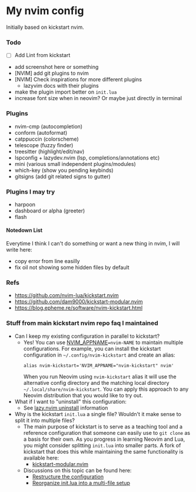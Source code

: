 # My nvim config
Initially based on kickstart nvim.

### Todo
- [ ] Add Lint from kickstart
- add screenshot here or something
- [NVIM] add git plugins to nvim
- [NVIM] Check inspirations for more different plugins
    - lazyvim docs with their plugins
- make the plugin import better on `init.lua`
- increase font size when in neovim? Or maybe just directly in terminal

### Plugins
- nvim-cmp (autocompletion)
- conform (autoformat)
- catppuccin (colorscheme)
- telescope (fuzzy finder)
- treesitter (highlight/edit/nav)
- lspconfig + lazydev.nvim (lsp, completions/annotations etc)
- mini (various small independent plugins/modules)
- which-key (show you pending keybinds)
- gitsigns (add git related signs to gutter)

### Plugins I may try
- harpoon
- dashboard or alpha (greeter)
- flash

#### Notedown List
Everytime I think I can't do something or want a new thing in nvim, I will write here:
- copy error from line easilly
- fix oil not showing some hidden files by default

### Refs
- https://github.com/nvim-lua/kickstart.nvim
- https://github.com/dam9000/kickstart-modular.nvim
- https://blog.epheme.re/software/nvim-kickstart.html

### Stuff from main kickstart nvim repo faq I maintained
* Can I keep my existing configuration in parallel to kickstart?
  * Yes! You can use [NVIM_APPNAME](https://neovim.io/doc/user/starting.html#%24NVIM_APPNAME)`=nvim-NAME`
    to maintain multiple configurations. For example, you can install the kickstart
    configuration in `~/.config/nvim-kickstart` and create an alias:
    ```
    alias nvim-kickstart='NVIM_APPNAME="nvim-kickstart" nvim'
    ```
    When you run Neovim using `nvim-kickstart` alias it will use the alternative
    config directory and the matching local directory
    `~/.local/share/nvim-kickstart`. You can apply this approach to any Neovim
    distribution that you would like to try out.
* What if I want to "uninstall" this configuration:
  * See [lazy.nvim uninstall](https://github.com/folke/lazy.nvim#-uninstalling) information
* Why is the kickstart `init.lua` a single file? Wouldn't it make sense to split it into multiple files?
  * The main purpose of kickstart is to serve as a teaching tool and a reference
    configuration that someone can easily use to `git clone` as a basis for their own.
    As you progress in learning Neovim and Lua, you might consider splitting `init.lua`
    into smaller parts. A fork of kickstart that does this while maintaining the
    same functionality is available here:
    * [kickstart-modular.nvim](https://github.com/dam9000/kickstart-modular.nvim)
  * Discussions on this topic can be found here:
    * [Restructure the configuration](https://github.com/nvim-lua/kickstart.nvim/issues/218)
    * [Reorganize init.lua into a multi-file setup](https://github.com/nvim-lua/kickstart.nvim/pull/473)
